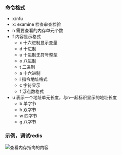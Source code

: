 ### 命令格式

- x/nfu <addr>
- x: examine  检查审查检验
- n 需要查看的内存单元个数
- f 内容显示格式
  - x 十六进制显示变量
  - d 十进制
  - u 十进制无符号整型
  - o 八进制
  - t 二进制
  - a 十六进制
  - i 指令地址格式
  - c 字符显示
  - f 浮点数格式
- u 表示一个地址单元长度，与n一起标识显示的地址长度
  - b 单字节
  - h 双字节
  - w 四字节
  - g 八字节

### 示例，调试redis  

![查看内存指向的内容](G:\博客园原本\GCC\GDB\查看内存指向的内容.png)